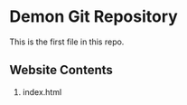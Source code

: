 
# Demon Git Repository

This is the first file in this repo.

## Website Contents

1. index.html


